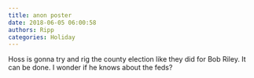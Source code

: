 ```yaml
---
title: anon poster
date: 2018-06-05 06:00:58
authors: Ripp
categories: Holiday
---
```


 Hoss is gonna try and rig the county election like they did for Bob Riley. It can be done. I wonder if he knows about the feds?